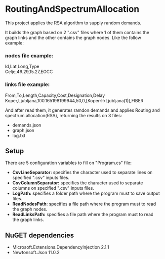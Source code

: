 # RoutingAndSpectrumAllocation

This project applies the RSA algorithm to supply random demands. 

It builds the graph based on 2 ".csv" files where 1 of them contains the graph links and the other contains the graph nodes. Like the follow example: 

### nodes file example:

Id,Lat,Long,Type<br/>
Celje,46.29,15.27,EOCC

### links file example: 

From,To,Length,Capacity,Cost,Designation,Delay<br/>
Koper,Ljubljana,100.165198199944,50,0,[Koper<->Ljubljana(1)],FIBER

And after read them, it generates ramdon demands and applies Routing and spectrum allocation(RSA), returning the results on 3 files:<br/> 

* demands.json 
* graph.json
* log.txt

## Setup

There are 5 configuration variables to fill on "Program.cs" file:<br/>

* <b>CsvLineSeparator:</b> specifies the character used to separate lines on specified ".csv" inputs files. 
* <b>CsvColumnSeparator:</b> specifies the character used to separate columns on specified ".csv" inputs files. 
* <b>LogPath:</b> specifies a folder path where the program must to save output files. 
* <b>ReadNodesPath:</b> specifies a file path where the program must to read the graph nodes.
* <b>ReadLinksPath:</b> specifies a file path where the program must to read the graph links.

## NuGET dependencies

* Microsoft.Extensions.DependencyInjection 2.1.1
* Newtonsoft.Json 11.0.2
